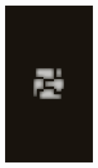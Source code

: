 <img src="images/privbg.png" style="width: 55%;
                                    display: block;
                                    margin-left: auto;
                                    margin-right: auto"/>
